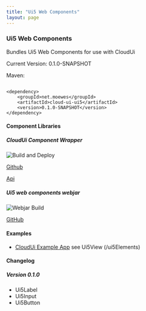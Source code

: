 ```yaml
---
title: "Ui5 Web Components"
layout: page
---
```


### Ui5 Web Components

Bundles Ui5 Web Components for use with CloudUi

Current Version: 0.1.0-SNAPSHOT

Maven:
~~~~

<dependency>
    <groupId>net.moewes</groupId>
    <artifactId>cloud-ui-ui5</artifactId>
    <version>0.1.0-SNAPSHOT</version>
</dependency>
~~~~

#### Component Libraries

##### CloudUi Component Wrapper

![Build and Deploy](https://github.com/moewes/cloud-ui-ui5/workflows/Build%20and%20Deploy/badge.svg)

[Github](https://github.com/moewes/cloud-ui-ui5) 

[Api](https://moewes.github.ui/cloud-ui-ui5/index.html)

##### Ui5 web components webjar

![Webjar Build](https://github.com/moewes/ui5-webjar/workflows/Webjar%20Build/badge.svg)

[GitHub](https://github.com/moewes/ui5-webjar) 

#### Examples
* [CloudUi Example App](https://github.com/moewes/cloud-ui-example) see Ui5View (/ui5Elements)

#### Changelog

##### Version 0.1.0

* Ui5Label
* Ui5Input
* Ui5Button
